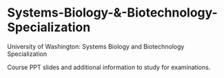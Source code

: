# Systems-Biology-&-Biotechnology-Specialization
University of Washington: Systems Biology and Biotechnology Specialization

Course PPT slides and additional information to study for examinations.
